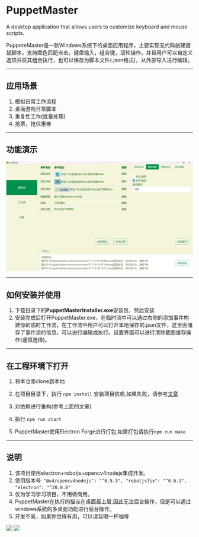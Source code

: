 # PuppetMaster
A desktop application that allows users to customize keyboard and mouse scripts.

PuppeteMaster是一款Windows系统下的桌面应用程序，主要实现无代码创建键鼠脚本，支持图色匹配点击，键盘输入，组合键，滚轮操作，并且用户可以自定义选项并将其组合执行，也可以保存为脚本文件(.json格式)，从外部导入进行编辑。

---
## 应用场景
1. 模拟日常工作流程
2. 桌面游戏日常脚本
3. 重复性工作(批量处理)
4. 抢票，抢优惠券

---
## 功能演示
<img src="show.png" width="800px" >

---
## 如何安装并使用
1. 下载目录下的**PuppetMasterInstaller.exe**安装包，然后安装
2. 安装完成后打开PuppetMaster.exe，在临时流中可以通过右侧的添加事件构建你的临时工作流，在工作流中用户可以打开本地保存的.json文件，这里面储存了事件流的信息，可以进行编辑或执行。设置界面可以进行清除截图缓存操作(谨慎选择)。

---
## 在工程环境下打开
1. 将本仓库clone到本地
2. 在项目目录下，执行
```npm install```
  安装项目依赖,如果失败，请参考[文章](https://juejin.cn/post/7344572677393629222)
 
3. 对依赖进行重构(参考上面的文章)
4. 执行
   ```npm run start```
5. PuppetMaster使用Electron Forge进行打包,如需打包请执行```npm run make```

---
## 说明
1. 该项目使用electron+robotjs+opencv4nodejs集成开发。
2. 使用版本号``` "@u4/opencv4nodejs": "^6.5.3",
              "robotjsfix": "^0.6.1",
               "electron": "^20.0.0"```
3. 仅为学习学习项目，不用做商用。
4. PuppetMaster在执行的描点在桌面最上层,因此无法后台操作，但是可以通过windows系统的多桌面功能进行后台操作。
5. 开发不易，如果你觉得有用，可以请我喝一杯咖啡
<img src="reward2.jpg" width="300px" >
<img src="reward1.jpg" width="300px" >
